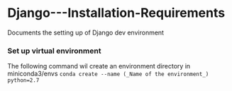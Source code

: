 # Django---Installation-Requirements
Documents the setting up of Django dev environment


### Set up virtual environment

The following command wil create an environment directory in miniconda3/envs
`conda create --name (_Name of the environment_) python=2.7`


 
